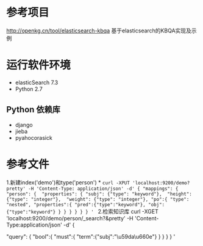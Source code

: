 # 参考项目
http://openkg.cn/tool/elasticsearch-kbqa  基于elasticsearch的KBQA实现及示例

# 运行软件环境
* elasticSearch 7.3
* Python 2.7
## Python 依赖库
* django
* jieba
* pyahocorasick

#  参考文件
1.新建index('demo')和type('person')
*
`curl -XPUT 'localhost:9200/demo?pretty' -H 'Content-Type: application/json' -d'
{
	"mappings": {
  	"person": { 
  		"properties": {
                		 "subj": {"type": "keyword"}, 
                		 "height": {"type": "integer"}, 
                		 "weight": {"type": "integer"},
              		   "po":{
                    		"type": "nested",
                    		"properties":{
                    			"pred":{"type":"keyword"},
                   			  "obj":{"type":"keyword"}
                    		}
                 }
             }
           }
   }
}
'
`
2.检索知识库
curl -XGET 'localhost:9200/demo/person/_search?&pretty' -H 'Content-Type:application/json' -d'
{

  "query":
    { "bool":{
      "must":{ 
        "term":{"subj":"\u59da\u660e"}
       } 
    }
 } 
 }
'
